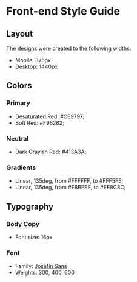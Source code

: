 # Front-end Style Guide

## Layout

The designs were created to the following widths:

- Mobile: 375px
- Desktop: 1440px

## Colors

### Primary

- Desaturated Red: #CE9797;
- Soft Red: #F96262;

### Neutral

- Dark Grayish Red: #413A3A;

### Gradients

- Linear, 135deg, from #FFFFFF, to #FFF5F5;
- Linear, 135deg, from #F8BFBF, to #EE8C8C;

## Typography

### Body Copy

- Font size: 16px

### Font

- Family: [Josefin Sans](https://fonts.google.com/specimen/Josefin+Sans)
- Weights: 300, 400, 600
